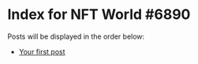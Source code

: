 # Index for NFT World #6890
Posts will be displayed in the order below:

- [Your first post](./001-first.md)

